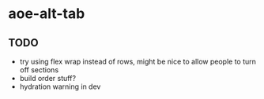 # aoe-alt-tab

## TODO

- try using flex wrap instead of rows, might be nice to allow people to turn off sections
- build order stuff?
- hydration warning in dev
